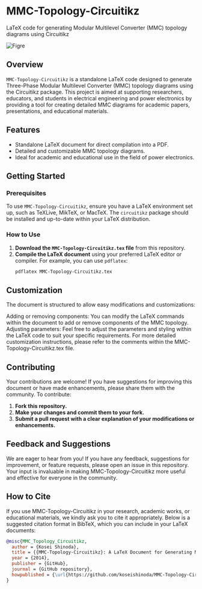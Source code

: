 # MMC-Topology-Circuitikz
LaTeX code for generating Modular Multilevel Converter (MMC) topology diagrams using Circuitikz

![Figre](MMC-Topology-Circuitikz.png")

## Overview

`MMC-Topology-Circuitikz` is a standalone LaTeX code designed to generate Three-Phase Modular Multilevel Converter (MMC) topology diagrams using the Circuitikz package. This project is aimed at supporting researchers, educators, and students in electrical engineering and power electronics by providing a tool for creating detailed MMC diagrams for academic papers, presentations, and educational materials.

## Features

- Standalone LaTeX document for direct compilation into a PDF.
- Detailed and customizable MMC topology diagrams.
- Ideal for academic and educational use in the field of power electronics.

## Getting Started

### Prerequisites

To use `MMC-Topology-Circuitikz`, ensure you have a LaTeX environment set up, such as TeXLive, MikTeX, or MacTeX. The `circuitikz` package should be installed and up-to-date within your LaTeX distribution.

### How to Use

1. **Download the `MMC-Topology-Circuitikz.tex` file** from this repository.
2. **Compile the LaTeX document** using your preferred LaTeX editor or compiler. For example, you can use `pdflatex`:
   ```bash
   pdflatex MMC-Topology-Circuitikz.tex

## Customization
The document is structured to allow easy modifications and customizations:

Adding or removing components: You can modify the LaTeX commands within the document to add or remove components of the MMC topology.
Adjusting parameters: Feel free to adjust the parameters and styling within the LaTeX code to suit your specific requirements.
For more detailed customization instructions, please refer to the comments within the MMC-Topology-Circuitikz.tex file.


## Contributing
Your contributions are welcome! If you have suggestions for improving this document or have made enhancements, please share them with the community. To contribute:


1. **Fork this repository.**
2. **Make your changes and commit them to your fork.**
3. **Submit a pull request with a clear explanation of your modifications or enhancements.**

## Feedback and Suggestions
We are eager to hear from you! If you have any feedback, suggestions for improvement, or feature requests, please open an issue in this repository. Your input is invaluable in making MMC-Topology-Circuitikz more useful and effective for everyone in the community.

## How to Cite

If you use MMC-Topology-Circuitikz in your research, academic works, or educational materials, we kindly ask you to cite it appropriately. Below is a suggested citation format in BibTeX, which you can include in your LaTeX documents:

```bibtex
@misc{MMC_Topology_Circuitikz,
  author = {Kosei Shinoda},
  title = {{MMC-Topology-Circuitikz}: A LaTeX Document for Generating Modular Multilevel Converter Topology Diagrams},
  year = {2014},
  publisher = {GitHub},
  journal = {GitHub repository},
  howpublished = {\url{https://github.com/koseishinoda/MMC-Topology-Circuitikz}}
}


